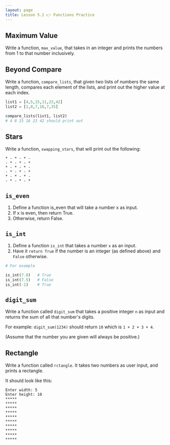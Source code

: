 ```yaml
---
layout: page
title: Lesson 5.1 👉 Functions Practice
---
```



## Maximum Value
Write a function, `max_value`, that takes in an integer and prints the numbers from 1 to that number inclusively.


## Beyond Compare
Write a function, `compare_lists`, that given two lists of numbers the same length, compares each element of the lists, and print out the higher value at each index.

```python
list1 = [4,5,15,11,23,42]
list2 = [1,8,7,16,7,35]

compare_lists(list1, list2)
# 4 8 15 16 23 42 should print out
```


## Stars
Write a function, `swapping_stars`, that will print out the following:

```
* - * - * -
- * - * - *
* - * - * -
- * - * - *
* - * - * -
- * - * - *
```

## <code>is_even</code>

1. Define a function is_even that will take a number x as input.
2. If x is even, then return True.
3. Otherwise, return False.

## <code>is_int</code>

1. Define a function <code>is_int</code> that takes a number <code>x</code> as an input.
2. Have it <code>return True</code> if the number is an integer (as defined above) and <code>False</code> otherwise.

```python
# For example

is_int(7.0)   # True
is_int(7.5)   # False
is_int(-1)    # True
```

## <code>digit_sum</code>

Write a function called <code>digit_sum</code> that takes a positive integer <code>n</code> as input and returns the sum of all that number's digits.

For example: <code>digit_sum(1234)</code> should return <code>10</code> which is <code>1 + 2 + 3 + 4</code>.

(Assume that the number you are given will always be positive.)

## Rectangle
Write a function called `rctangle`. It takes two numbers as user input, and prints a rectangle.

It should look like this:

    Enter width: 5
    Enter height: 10
    *****
    *****
    *****
    *****
    *****
    *****
    *****
    *****
    *****
    *****

